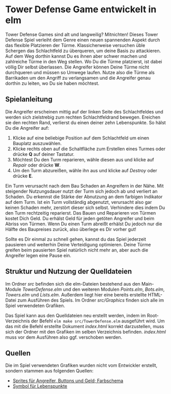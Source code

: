 # Tower Defense Game entwickelt in elm
Tower Defense Games sind alt und langweilig? Mitnichten! Dieses Tower Defense Spiel verleiht dem Genre einen neuen spannenden Aspekt durch das flexible Platzieren der Türme. Klassicherweise versuchen üble Schergen das Schlachtfeld zu überqueren, um deine Basis zu attackieren. Auf dem Weg dorthin kannst Du es ihnen aber schwer machen und zahlreiche Türme in den Weg stellen. Wo Du die Türme platzierst, ist dabei völlig Dir selbst überlassen. Die Angreifer können Deine Türme nicht durchqueren und müssen so Umwege laufen. Nutze also die Türme als Barrikaden um den Angriff zu verlangsamen und die Angreifer genau dorthin zu leiten, wo Du sie haben möchtest.

## Spielanleitung
Die Angreifer erscheinen mittig auf der linken Seite des Schlachtfeldes und werden sich zielstrebig zum rechten Schlachtfeldrand bewegen. Ereichen sie den rechten Rand, verlierst du einen deiner zehn Lebenspunkte. So hälst Du die Angreifer auf:
1. Klicke auf eine beliebige Position auf dem Schlachtfeld um einen Bauplatz auszuwählen.
2. Klicke rechts oben auf die Schaltfläche zum Erstellen eines Turmes oder drücke **Q** auf deiner Tastatur.
3. Möchtest Du den Turm reparieren, wähle diesen aus und klicke auf *Repair* oder drücke **W**.
4. Um den Turm abzureißen, wähle ihn aus und klicke auf *Destroy* oder drücke **E**.

Ein Turm verursacht nach dem Bau Schaden an Angreifern in der Nähe. Mit steigender Nutzungsdauer nutzt der Turm sich jedoch ab und verliert an Schaden. Du erkennst die Stärke der Abnutzung an dem farbigen Indikator auf dem Turm. Ist ein Turm vollständig abgenutzt, verursacht also gar keinen Schaden mehr, zerstört dieser sich selbst. Verhindere dies indem Du den Turm rechtzeitig reparierst. Das Bauen und Reparieren von Türmen kostet Dich Geld. Du erhälst Geld für jeden getöten Angreifer und beim Abriss von Türmen. Wenn Du einen Turm abreißt erhälst Du jedoch nur die Hälfte des Baupreises zurück, also überlege es Dir vorher gut!

Sollte es Dir einmal zu schnell gehen, kannst du das Spiel jederzeit pausieren und weiterhin Deine Verteidigung optimieren. Deine Türme greifen beim pausierten Spiel natürlich nicht mehr an, aber auch die Angreifer legen eine Pause ein.

## Struktur und Nutzung der Quelldateien
Im Ordner *src* befinden sich die elm-Dateien bestehend aus den Main-Module *TowerDefense.elm* und den weiteren Modulen *Points.elm*, *Bots.elm*, *Towers.elm* und *Lists.elm*. Außerdem liegt hier eine bereits erstellte HTML-Datei zum Ausführen des Spiels. Im Ordner *src/Graphics* finden sich alle im Spiel verwendeten Grafiken.

Das Spiel kann aus den Quelldateien neu erstellt werden, indem im Root-Verzeichnis der Befehl `elm make src/TowerDefense.elm` ausgeführt wird. Um das mit die Befehl erstellte Dokument *index.html* korrekt darzustellen, muss sich der Ordner mit den Grafiken im selben Verzeichnis befinden. *index.html* muss vor dem Ausführen also ggf. verschoben werden.

## Quellen
Die im Spiel verwendeten Grafiken wurden nicht vom Entwickler erstellt, sondern stammen aus folgenden Quellen:
- [Sprites für Angreifer, Buttons und Geld; Farbschema](https://opengameart.org/content/tower-defense-300-tilessprites)
- [Symbol für Lebenspunkte](https://www.pngfuel.com/free-png/crffx)